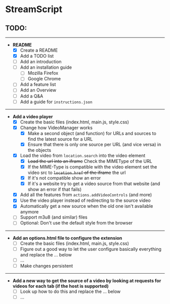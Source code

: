 # StreamScript

## __TODO:__
---
* __README__
  * [x] Create a README
  * [x] Add a TODO list
  * [ ] Add an introduction
  * [ ] Add an installation guide
    * [ ] Mozilla Firefox
    * [ ] Google Chrome
  * [ ] Add a feature list
  * [ ] Add an Overview
  * [ ] Add a Q&A
  * [ ] Add a guide for `instructions.json`

---

* __Add a video player__
  * [x] Create the basic files (index.html, main.js, style.css)
  * [x] Change how VideoManager works
    * [x] Make a second object (and function) for URLs and sources to find the latest source for a URL
    * [x] Ensure that there is only one source per URL (and vice versa) in the objects
  * [x] Load the video from `location.search` into the video element
    * [x] ~~Load the url into an iframe~~ Check the MIMEType of the URL
    * [x] If the MIME-Type is compatible with the video element set the video src to ~~`location.href` of the iframe~~ the url
    * [x] If it's not compatible show an error
    * [x] If it's a website try to get a video source from that website (and show an error if that fails)
  * [x] Add all the features from `actions.addVideoControls` (and more)
  * [x] Use the video player instead of redirecting to the source video
  * [x] Automatically get a new source when the old one isn't available anymore
  * [ ] Support m3u8 (and similar) files
  * [ ] Optional: Don't use the default style from the browser

---

* __Add an options.html file to configure the extension__
  * [ ] Create the basic files (index.html, main.js, style.css)
  * [ ] Figure out a good way to let the user configure basically everything and replace the ... below
  * [ ] ...
  * [ ] Make changes persistent

---

* __Add a new way to get the source of a video by looking at requests for videos for each tab (if the host is supported)__
  * [ ] Look up how to do this and replace the ... below
  * [ ] ...